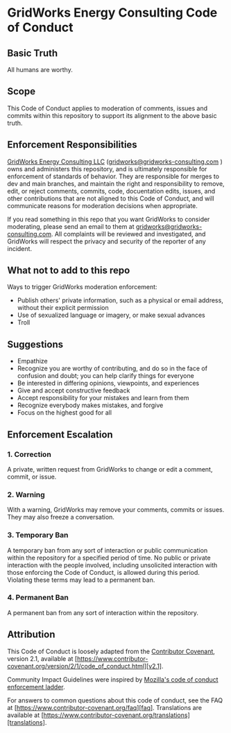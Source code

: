 # GridWorks Energy Consulting Code of Conduct

## Basic Truth

All humans are worthy.

## Scope

This Code of Conduct applies to moderation of comments, issues and commits within
this repository to support its alignment to the above basic truth.

## Enforcement Responsibilities

[GridWorks Energy Consulting LLC](https://gridworks-consulting.com/) ([gridworks@gridworks-consulting.com](mailto:gridworks@gridworks-consulting.com) )
owns and administers this repository, and is ultimately responsible for enforcement of standards of
behavior. They are responsible for merges to dev and main branches, and maintain the right and
responsibility to remove, edit, or reject comments, commits, code, docuentation edits, issues, and other contributions
that are not aligned to this Code of Conduct, and will communicate reasons for moderation
decisions when appropriate.

If you read something in this repo that you want GridWorks to consider moderating, please
send an email to them at [gridworks@gridworks-consulting.com](mailto:gridworks@gridworks-consulting.com).
All complaints will be reviewed and investigated, and GridWorks will respect
the privacy and security of the reporter of any incident.

## What not to add to this repo

Ways to trigger GridWorks moderation enforcement:

- Publish others' private information, such as a physical or email address,
  without their explicit permission
- Use of sexualized language or imagery, or make sexual advances
- Troll

## Suggestions

- Empathize
- Recognize you are worthy of contributing, and do so in the face of confusion and doubt; you can help clarify things for everyone
- Be interested in differing opinions, viewpoints, and experiences
- Give and accept constructive feedback
- Accept responsibility for your mistakes and learn from them
- Recognize everybody makes mistakes, and forgive
- Focus on the highest good for all

## Enforcement Escalation

### 1. Correction

A private, written request from GridWorks to change or edit a comment, commit, or issue.

### 2. Warning

With a warning, GridWorks may remove your comments, commits or issues. They may also
freeze a conversation.

### 3. Temporary Ban

A temporary ban from any sort of interaction or public
communication within the repository for a specified period of time. No public or
private interaction with the people involved, including unsolicited interaction
with those enforcing the Code of Conduct, is allowed during this period.
Violating these terms may lead to a permanent ban.

### 4. Permanent Ban

A permanent ban from any sort of interaction within the repository.

## Attribution

This Code of Conduct is loosely adapted from the [Contributor Covenant][homepage],
version 2.1, available at
[https://www.contributor-covenant.org/version/2/1/code_of_conduct.html][v2.1].

Community Impact Guidelines were inspired by
[Mozilla's code of conduct enforcement ladder][mozilla coc].

For answers to common questions about this code of conduct, see the FAQ at
[https://www.contributor-covenant.org/faq][faq]. Translations are available at
[https://www.contributor-covenant.org/translations][translations].

[homepage]: https://www.contributor-covenant.org
[v2.1]: https://www.contributor-covenant.org/version/2/1/code_of_conduct.html
[mozilla coc]: https://github.com/mozilla/diversity
[faq]: https://www.contributor-covenant.org/faq
[translations]: https://www.contributor-covenant.org/translations
